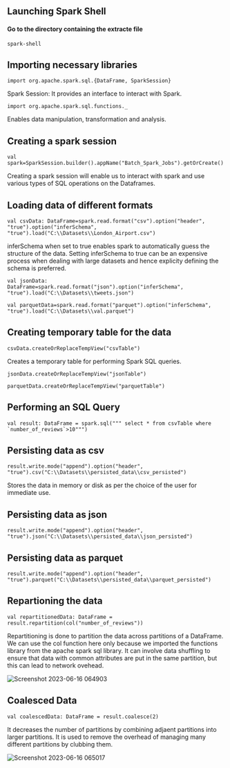 ## Launching Spark Shell

#### Go to the directory containing the extracte file 
```
spark-shell
```

## Importing necessary libraries

```
import org.apache.spark.sql.{DataFrame, SparkSession}
```
Spark Session: It provides an interface to interact with Spark. 
```
import org.apache.spark.sql.functions._
```
Enables data manipulation, transformation and analysis.

## Creating a spark session
```
val spark=SparkSession.builder().appName("Batch_Spark_Jobs").getOrCreate()
```
Creating a spark session will enable us to interact with spark and use various types of SQL operations on the Dataframes.

## Loading data of different formats
```
val csvData: DataFrame=spark.read.format("csv").option("header", "true").option("inferSchema", "true").load("C:\\Datasets\\London_Airport.csv")
```
inferSchema when set to true enables spark to automatically guess the structure of the data.
Setting inferSchema to true can be an expensive process when dealing with large datasets and hence explicity defining the schema is preferred.
```
val jsonData: DataFrame=spark.read.format("json").option("inferSchema", "true").load("C:\\Datasets\\tweets.json")
```
```
val parquetData=spark.read.format("parquet").option("inferSchema", "true").load("C:\\Datasets\\val.parquet")
```

## Creating temporary table for the data
```
csvData.createOrReplaceTempView("csvTable")
```
Creates a temporary table for performing Spark SQL queries.
```
jsonData.createOrReplaceTempView("jsonTable")
```
```
parquetData.createOrReplaceTempView("parquetTable")
```

## Performing an SQL Query
```
val result: DataFrame = spark.sql(""" select * from csvTable where `number_of_reviews`>10""")
```

## Persisting data as csv
```
result.write.mode("append").option("header", "true").csv("C:\\Datasets\\persisted_data\\csv_persisted")
```
Stores the data in memory or disk as per the choice of the user for immediate use.

## Persisting data as json
```
result.write.mode("append").option("header", "true").json("C:\\Datasets\\persisted_data\\json_persisted")
```

## Persisting data as parquet
```
result.write.mode("append").option("header", "true").parquet("C:\\Datasets\\persisted_data\\parquet_persisted")
```

## Repartioning the data
```
val repartitionedData: DataFrame = result.repartition(col("number_of_reviews"))
```
Repartitioning is done to partition the data across partitions of a DataFrame.
We can use the col function here only because we imported the functions library from the apache spark sql library.
It can involve data shuffling to ensure that data with common attributes are put in the same partition, but this can lead to network ovehead.

![Screenshot 2023-06-16 064903](https://github.com/Amarjit0511/DataOps_week_1/assets/54772122/acaae0f2-0044-40ee-8cc1-1556afa378e9)

## Coalesced Data
```
val coalescedData: DataFrame = result.coalesce(2)
```
It decreases the number of partitions by combining adjaent partitions into larger partitions. 
It is used to remove the overhead of managing many different partitions by clubbing them.

![Screenshot 2023-06-16 065017](https://github.com/Amarjit0511/DataOps_week_1/assets/54772122/67a324b3-e37d-4b64-a3aa-d92ee2f012e0)
